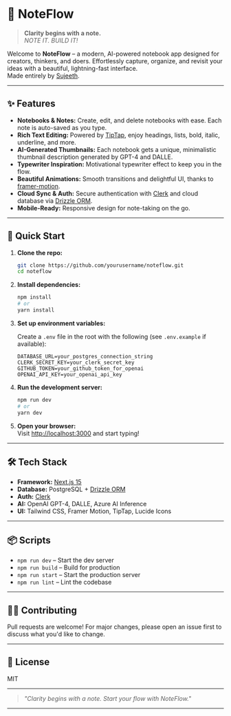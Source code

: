 # 📝 NoteFlow

> **Clarity begins with a note.**  
> _NOTE IT. BUILD IT!_

Welcome to **NoteFlow** – a modern, AI-powered notebook app designed for creators, thinkers, and doers. Effortlessly capture, organize, and revisit your ideas with a beautiful, lightning-fast interface.  
Made entirely by [Sujeeth](https://github.com/sujeeth).

---

## ✨ Features

- **Notebooks & Notes:** Create, edit, and delete notebooks with ease. Each note is auto-saved as you type.
- **Rich Text Editing:** Powered by [TipTap](https://tiptap.dev/), enjoy headings, lists, bold, italic, underline, and more.
- **AI-Generated Thumbnails:** Each notebook gets a unique, minimalistic thumbnail description generated by GPT-4 and DALLE.
- **Typewriter Inspiration:** Motivational typewriter effect to keep you in the flow.
- **Beautiful Animations:** Smooth transitions and delightful UI, thanks to [framer-motion](https://www.framer.com/motion/).
- **Cloud Sync & Auth:** Secure authentication with [Clerk](https://clerk.dev/) and cloud database via [Drizzle ORM](https://orm.drizzle.team/).
- **Mobile-Ready:** Responsive design for note-taking on the go.

---

## 🚀 Quick Start

1. **Clone the repo:**
   ```bash
   git clone https://github.com/yourusername/noteflow.git
   cd noteflow
   ```

2. **Install dependencies:**
   ```bash
   npm install
   # or
   yarn install
   ```

3. **Set up environment variables:**

   Create a `.env` file in the root with the following (see `.env.example` if available):

   ```
   DATABASE_URL=your_postgres_connection_string
   CLERK_SECRET_KEY=your_clerk_secret_key
   GITHUB_TOKEN=your_github_token_for_openai
   OPENAI_API_KEY=your_openai_api_key
   ```

4. **Run the development server:**
   ```bash
   npm run dev
   # or
   yarn dev
   ```

5. **Open your browser:**  
   Visit [http://localhost:3000](http://localhost:3000) and start typing!

---

## 🛠️ Tech Stack

- **Framework:** [Next.js 15](https://nextjs.org/)
- **Database:** PostgreSQL + [Drizzle ORM](https://orm.drizzle.team/)
- **Auth:** [Clerk](https://clerk.dev/)
- **AI:** OpenAI GPT-4, DALLE, Azure AI Inference
- **UI:** Tailwind CSS, Framer Motion, TipTap, Lucide Icons

---

## 📦 Scripts

- `npm run dev` – Start the dev server
- `npm run build` – Build for production
- `npm run start` – Start the production server
- `npm run lint` – Lint the codebase

---

## 🧑‍💻 Contributing

Pull requests are welcome! For major changes, please open an issue first to discuss what you'd like to change.

---

## 📄 License

MIT

---

> _"Clarity begins with a note. Start your flow with NoteFlow."_

---
